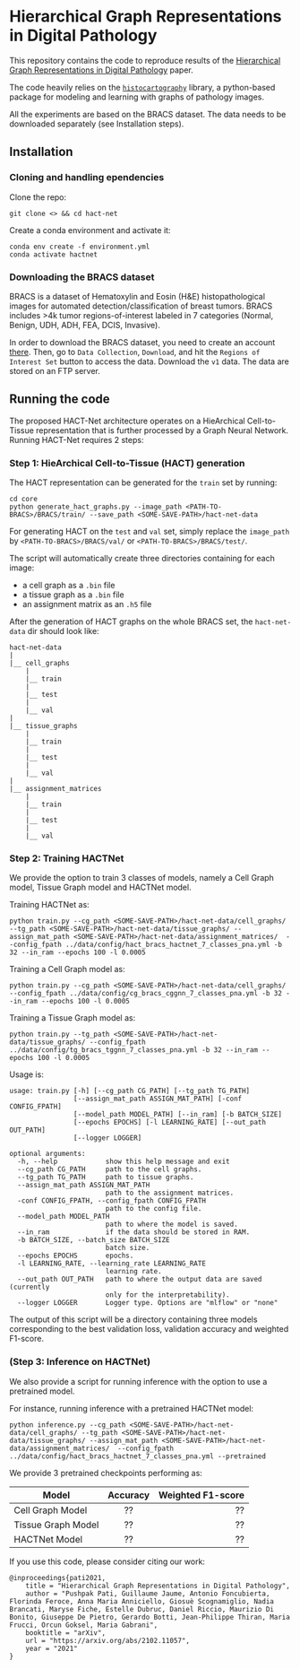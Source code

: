 # Hierarchical Graph Representations in Digital Pathology

This repository contains the code to reproduce results of the [Hierarchical Graph Representations in Digital Pathology](https://arxiv.org/pdf/2102.11057.pdf) paper. 

The code heavily relies on the [`histocartography`](https://github.com/histocartography/histocartography) library, a python-based package for modeling and learning with graphs of pathology images. 

All the experiments are based on the BRACS dataset. The data needs to be downloaded separately (see Installation steps). 

## Installation 

### Cloning and handling ependencies 

Clone the repo:

```
git clone <> && cd hact-net
```

Create a conda environment and activate it:

```
conda env create -f environment.yml
conda activate hactnet
```

### Downloading the BRACS dataset 

BRACS is a dataset of Hematoxylin and Eosin (H&E) histopathological images for automated detection/classification of breast tumors. BRACS includes >4k tumor regions-of-interest labeled in 7 categories (Normal, Benign, UDH, ADH, FEA, DCIS, Invasive). 

In order to download the BRACS dataset, you need to create an account [there](https://www.bracs.icar.cnr.it/). Then, go to `Data Collection`, `Download`, and hit the `Regions of Interest Set` button to access the data. Download the `v1` data. The data are stored on an FTP server. 

## Running the code 

The proposed HACT-Net architecture operates on a HieArchical Cell-to-Tissue representation that is further processed by a Graph Neural Network. Running HACT-Net requires 2 steps:

### Step 1: HieArchical Cell-to-Tissue (HACT) generation 

The HACT representation can be generated for the `train` set by running: 

```
cd core
python generate_hact_graphs.py --image_path <PATH-TO-BRACS>/BRACS/train/ --save_path <SOME-SAVE-PATH>/hact-net-data
```

For generating HACT on the `test` and `val` set, simply replace the `image_path` by `<PATH-TO-BRACS>/BRACS/val/` or `<PATH-TO-BRACS>/BRACS/test/`. 

The script will automatically create three directories containing for each image:
- a cell graph as a `.bin` file
- a tissue graph as a `.bin` file
- an assignment matrix as an `.h5` file

After the generation of HACT graphs on the whole BRACS set, the `hact-net-data` dir should look like:

```
hact-net-data
|
|__ cell_graphs 
    |
    |__ train
    |
    |__ test
    |
    |__ val
|
|__ tissue_graphs
    |
    |__ train
    |
    |__ test
    |
    |__ val
|
|__ assignment_matrices 
    |
    |__ train
    |
    |__ test
    |
    |__ val
```

### Step 2: Training HACTNet 

We provide the option to train 3 classes of models, namely a Cell Graph model, Tissue Graph model and HACTNet model. 


Training HACTNet as:

```
python train.py --cg_path <SOME-SAVE-PATH>/hact-net-data/cell_graphs/ --tg_path <SOME-SAVE-PATH>/hact-net-data/tissue_graphs/ --assign_mat_path <SOME-SAVE-PATH>/hact-net-data/assignment_matrices/  --config_fpath ../data/config/hact_bracs_hactnet_7_classes_pna.yml -b 32 --in_ram --epochs 100 -l 0.0005 
```


Training a Cell Graph model as:

```
python train.py --cg_path <SOME-SAVE-PATH>/hact-net-data/cell_graphs/ --config_fpath ../data/config/cg_bracs_cggnn_7_classes_pna.yml -b 32 --in_ram --epochs 100 -l 0.0005 

```

Training a Tissue Graph model as:

```
python train.py --tg_path <SOME-SAVE-PATH>/hact-net-data/tissue_graphs/ --config_fpath ../data/config/tg_bracs_tggnn_7_classes_pna.yml -b 32 --in_ram --epochs 100 -l 0.0005 

```

Usage is:

```
usage: train.py [-h] [--cg_path CG_PATH] [--tg_path TG_PATH]
                [--assign_mat_path ASSIGN_MAT_PATH] [-conf CONFIG_FPATH]
                [--model_path MODEL_PATH] [--in_ram] [-b BATCH_SIZE]
                [--epochs EPOCHS] [-l LEARNING_RATE] [--out_path OUT_PATH]
                [--logger LOGGER]

optional arguments:
  -h, --help            show this help message and exit
  --cg_path CG_PATH     path to the cell graphs.
  --tg_path TG_PATH     path to tissue graphs.
  --assign_mat_path ASSIGN_MAT_PATH
                        path to the assignment matrices.
  -conf CONFIG_FPATH, --config_fpath CONFIG_FPATH
                        path to the config file.
  --model_path MODEL_PATH
                        path to where the model is saved.
  --in_ram              if the data should be stored in RAM.
  -b BATCH_SIZE, --batch_size BATCH_SIZE
                        batch size.
  --epochs EPOCHS       epochs.
  -l LEARNING_RATE, --learning_rate LEARNING_RATE
                        learning rate.
  --out_path OUT_PATH   path to where the output data are saved (currently
                        only for the interpretability).
  --logger LOGGER       Logger type. Options are "mlflow" or "none"
```

The output of this script will be a directory containing three models corresponding to the best validation loss, validation accuracy and weighted F1-score. 

### (Step 3: Inference on HACTNet)

We also provide a script for running inference with the option to use a pretrained model.

For instance, running inference with a pretrained HACTNet model: 

```
python inference.py --cg_path <SOME-SAVE-PATH>/hact-net-data/cell_graphs/ --tg_path <SOME-SAVE-PATH>/hact-net-data/tissue_graphs/ --assign_mat_path <SOME-SAVE-PATH>/hact-net-data/assignment_matrices/  --config_fpath ../data/config/hact_bracs_hactnet_7_classes_pna.yml --pretrained
```

We provide 3 pretrained checkpoints performing as:

| Model         | Accuracy      | Weighted F1-score  |
| ------------- |:-------------:| -----:             |
| Cell Graph Model   | ??| ?? |
| Tissue Graph Model | ??      | ?? |
| HACTNet Model      | ??      | ?? |


If you use this code, please consider citing our work:

```
@inproceedings{pati2021,
    title = "Hierarchical Graph Representations in Digital Pathology",
    author = "Pushpak Pati, Guillaume Jaume, Antonio Foncubierta, Florinda Feroce, Anna Maria Anniciello, Giosuè Scognamiglio, Nadia Brancati, Maryse Fiche, Estelle Dubruc, Daniel Riccio, Maurizio Di Bonito, Giuseppe De Pietro, Gerardo Botti, Jean-Philippe Thiran, Maria Frucci, Orcun Goksel, Maria Gabrani",
    booktitle = "arXiv",
    url = "https://arxiv.org/abs/2102.11057",
    year = "2021"
} 
```
